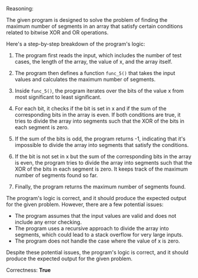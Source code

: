 Reasoning:

The given program is designed to solve the problem of finding the maximum number of segments in an array that satisfy certain conditions related to bitwise XOR and OR operations.

Here's a step-by-step breakdown of the program's logic:

1. The program first reads the input, which includes the number of test cases, the length of the array, the value of x, and the array itself.

2. The program then defines a function `func_5()` that takes the input values and calculates the maximum number of segments.

3. Inside `func_5()`, the program iterates over the bits of the value x from most significant to least significant.

4. For each bit, it checks if the bit is set in x and if the sum of the corresponding bits in the array is even. If both conditions are true, it tries to divide the array into segments such that the XOR of the bits in each segment is zero.

5. If the sum of the bits is odd, the program returns -1, indicating that it's impossible to divide the array into segments that satisfy the conditions.

6. If the bit is not set in x but the sum of the corresponding bits in the array is even, the program tries to divide the array into segments such that the XOR of the bits in each segment is zero. It keeps track of the maximum number of segments found so far.

7. Finally, the program returns the maximum number of segments found.

The program's logic is correct, and it should produce the expected output for the given problem. However, there are a few potential issues:

* The program assumes that the input values are valid and does not include any error checking.
* The program uses a recursive approach to divide the array into segments, which could lead to a stack overflow for very large inputs.
* The program does not handle the case where the value of x is zero.

Despite these potential issues, the program's logic is correct, and it should produce the expected output for the given problem.

Correctness: **True**